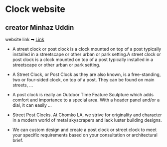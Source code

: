 # Clock website

## creator Minhaz Uddin

website link ➡ [Link](https://last-project-49086.web.app/)

- A street clock or post clock is a clock mounted on top of a post typically installed in a streetscape or other urban or park setting.A street clock or post clock is a clock mounted on top of a post typically installed in a streetscape or other urban or park setting.

- A Street Clock, or Post Clock as they are also known, is a free-standing, two or four-sided clock, on top of a post. They can be found on main streets, ...

- A post clock is really an Outdoor Time Feature Sculpture which adds comfort and importance to a special area. With a header panel and/or a dial, it can easily ...

- Street Post Clocks. At Chomko LA, we strive for originality and character in a modern world of metal skyscrapers and lack luster building designs.

- We can custom design and create a post clock or street clock to meet your specific requirements based on your consultation or architectural brief.
